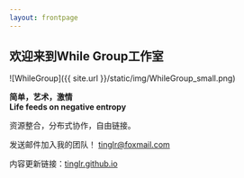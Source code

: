 ```yaml
---
layout: frontpage
---
```


## 欢迎来到While Group工作室

![WhileGroup]({{ site.url }}/static/img/WhileGroup_small.png)<br>

**简单，艺术，激情**<br>
**Life feeds on negative entropy**<br>

资源整合，分布式协作，自由链接。<br>

发送邮件加入我的团队！
tinglr@foxmail.com<br>

内容更新链接：[tinglr.github.io](https://github.com/tinglr/tinglr.github.io)<br>




